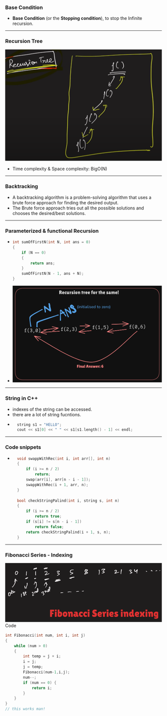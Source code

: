 ### Base Condition
- **Base Condition** (or the **Stopping condition**), to stop the Infinite recursion.
---
### Recursion Tree
![Recursion Tree](../z_Assets/RecursionTree.png)
- Time complexity & Space complexity: BigO(N)
---
### Backtracking
- A backtracking algorithm is a problem-solving algorithm that uses a brute force approach for finding the desired output.
- The Brute force approach tries out all the possible solutions and chooses the desired/best solutions.
---
### Parameterized & functional Recursion
-   ```cpp
    int sumOfFirstN(int N, int ans = 0)
    {
        if (N == 0)
        {
            return ans;
        }
        sumOfFirstN(N - 1, ans + N);
    }
    ```
- ![Image](../z_Assets/RecTreeSumOfFirstN.png)
---
### String in C++
- indexes of the string can be accessed.
- there are a lot of string fucntions.
- ```cpp
    string s1 = "HELLO";
    cout << s1[0] << " " << s1[s1.length() - 1] << endl;
    ```
---
### Code snippets
- ```cpp
    void swappWithRec(int i, int arr[], int n)
    {
        if (i >= n / 2)
            return;
        swap(arr[i], arr[n - i - 1]);
        swappWithRec(i + 1, arr, n);
    }

    bool checkStringPalind(int i, string s, int n)
    {
        if (i >= n / 2)
            return true;
        if (s[i] != s[n - i - 1])
            return false;
        return checkStringPalind(i + 1, s, n);
    }
    ```
---
### Fibonacci Series - Indexing
![FSI](../z_Assets/FibonacciSeriesIndexing.png)
Code
```cpp
int Fibonacci(int num, int i, int j)
{
    while (num > 0)
    {
        int temp = j + i;
        i = j;
        j = temp;
        Fibonacci(num-1,i,j);
        num--;
        if (num == 0) {
            return i;
        }
    }
}
// this works man!
```